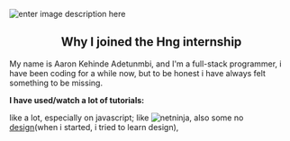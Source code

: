 ![enter image description here](https://images.unsplash.com/photo-1507525428034-b723cf961d3e?ixid=MnwxMjA3fDB8MHxwaG90by1wYWdlfHx8fGVufDB8fHx8&ixlib=rb-1.2.1&auto=format&fit=crop&w=all&h=2000&q=80)

## <center> Why I joined the Hng internship </center>

My name is Aaron Kehinde Adetunmbi, and I'm a full-stack programmer, i have been coding for a while now, but to be honest i have always felt something to be missing.

**I have used/watch a lot of tutorials:**

like a lot, especially on javascript; like ![netninja](https://www.google.com/url?sa=t&rct=j&q=&esrc=s&source=web&cd=&cad=rja&uact=8&ved=2ahUKEwjk7sOH7rLyAhUQCxoKHezODQsQtwJ6BAgFEAM&url=https://www.youtube.com/watch?v=iWOYAxlnaww&usg=AOvVaw3B-U2DxxEqLA6LUTMjNCSV), also some no [design](https://www.google.com/url?sa=t&rct=j&q=&esrc=s&source=web&cd=&cad=rja&uact=8&ved=2ahUKEwjV_Oe_7rLyAhUKxoUKHcMZBlIQwqsBegQIBhAB&url=https://www.youtube.com/watch?v=jk1T0CdLxwU&usg=AOvVaw18hN3JK2ybN3j5javPK6eE)(when i started, i tried to learn design),

<!--stackedit_data:
eyJoaXN0b3J5IjpbLTkzNTk2OTc2XX0=
-->
